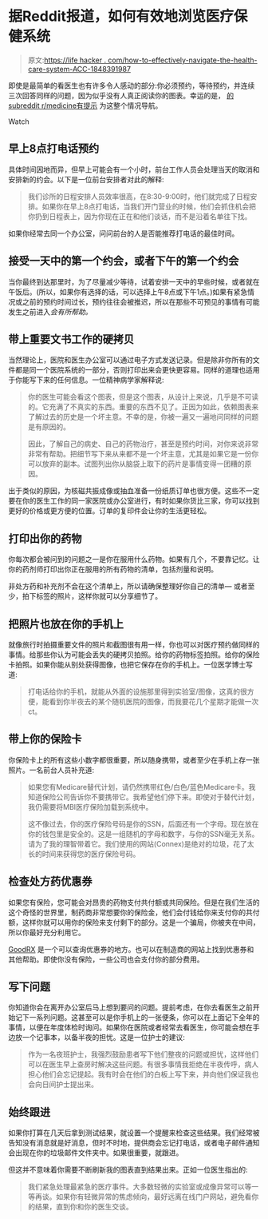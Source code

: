 # 据Reddit报道，如何有效地浏览医疗保健系统

> 原文:[https://life hacker . com/how-to-effectively-navigate-the-health-care-system-ACC-1848391987](https://lifehacker.com/how-to-effectively-navigate-the-health-care-system-acc-1848391987)

即使是最简单的看医生也有许多令人感动的部分:你必须预约，等待预约，并连续三次回答同样的问题，因为似乎没有人真正阅读你的图表。幸运的是， [的subreddit r/medicine有提示](https://www.reddit.com/r/medicine/comments/rvydeg/what_tips_would_you_give_to_patients_while/) 为这整个情况导航。

Watch

## 早上8点打电话预约

具体时间因地而异，但早上可能会有一个小时，前台工作人员会处理当天的取消和安排新的约会。以下是一位前台安排者对此的解释:

> 我们诊所的日程安排人员效率很高，在8:30-9:00时，他们就完成了日程安排。如果你在早上8点打电话，当我们开门营业的时候，他们会抓住机会把你扔到日程表上，因为你现在正在和他们谈话，而不是沿着名单往下找。

如果你经常去同一个办公室，问问前台的人是否能推荐打电话的最佳时间。

## 接受一天中的第一个约会，或者下午的第一个约会

当你最终到达那里时，为了尽量减少等待，试着安排一天中的早些时候，或者就在午饭后。(所以，如果你有选择的话，可以选择上午8点或下午1点。)如果有紧急情况或之前的预约时间过长，预约往往会被推迟，所以在那些不可预见的事情有可能发生之前进入*会有所帮助。*

## 带上重要文书工作的硬拷贝

当然理论上，医院和医生办公室可以通过电子方式发送记录。但是除非你所有的文件都是同一个医院系统的一部分，否则打印出来会更快更容易。同样的道理也适用于你能写下来的任何信息。一位精神病学家解释说:

> 你的医生可能会看这个图表，但是这个图表，从设计上来说，几乎是不可读的。它充满了不真实的东西。重要的东西不见了。正因为如此，依赖图表来了解过去的历史是一个坏主意。不幸的是，你被一遍又一遍地问同样的问题是有原因的。
> 
> 因此，了解自己的病史、自己的药物治疗，甚至是预约时间，对你来说非常非常有帮助。把细节写下来从来都不是一个坏主意，尤其是如果它是一份你可以放弃的副本。试图列出你从脑袋上取下的药片是事情变得一团糟的原因。

出于类似的原因，为核磁共振成像或抽血准备一份纸质订单也很方便。这些不一定要在你的医生工作的同一家医院或办公室进行，有时如果你货比三家，你可以找到更好的价格或更方便的位置。订单的复印件会让你的生活更轻松。

## 打印出你的药物

你每次都会被问到的问题之一是你在服用什么药物。如果有几个，不要靠记忆。让你的药剂师打印出你正在服用的所有药物的清单，包括剂量和说明。

非处方药和补充剂不会在这个清单上，所以请确保整理好你自己的清单— 或者至少，拍下标签的照片，这样你就可以分享细节了。

## 把照片也放在你的手机上

就像旅行时拍摄重要文件的照片和截图很有用一样，你也可以对医疗预约做同样的事情。给那些你认为可能会丢失的硬拷贝拍照。给你的药物标签拍照。给你的保险卡拍照。如果你能从别处获得图像，也把它保存在你的手机上。一位医学博士写道:

> 打电话给你的手机，就能从外面的设施那里得到实验室/图像，这真的很方便，能看到你半夜去的某个随机医院的图像，而我要花几个星期才能做一次ct。

## 带上你的保险卡

你保险卡上的所有这些小数字都很重要，所以随身携带，或者至少在手机上存一张照片。一名前台人员补充道:

> 如果您有Medicare替代计划，请仍然携带红色/白色/蓝色Medicare卡。我知道保险公司告诉你不要携带它。我希望他们停下来。即使对于替代计划，我仍需要将MBI医疗保险加载到系统中。
> 
> 这不像过去，你的医疗保险号码是你的SSN，后面还有一个字母。现在放在你的钱包里是安全的。这是一组随机的字母和数字，与你的SSN毫无关系。请为了我的理智带着它。我们使用的网站(Connex)是绝对的垃圾，花了太长的时间来获得您的医疗保险号码。

## 检查处方药优惠券

如果您有保险，您可能会对昂贵的药物支付共付额或共同保险。但是在我们生活的这个奇怪的世界里，制药商非常想要你的保险金，他们会付钱给你来支付你的共付额，这样你就可以用你的保险来支付剩下的部分。这是一个骗局，你被夹在中间，所以你最好充分利用它。

[GoodRX](https://www.goodrx.com) 是一个可以查询优惠券的地方。也可以在制造商的网站上找到优惠券和其他帮助。即使你没有保险，一些公司也会支付你的部分费用。

## 写下问题

你知道你会在离开办公室后马上想到要问的问题。提前考虑，在你去看医生之前开始记下一系列问题。这甚至可以是你手机上的一张便条，你可以在上面记下全年的事情，以便在年度体检时询问。如果你在医院或者经常去看医生，你可能会想在手边放一个记事本，以备半夜的担忧。这是一位护士的建议:

> 作为一名夜班护士，我强烈鼓励患者写下他们整夜的问题或担忧，这样他们可以在医生早上查房时解决这些问题。有很多事情我拒绝在半夜传呼，病人担心他们会忘记提起。我有时会在他们的白板上写下来，并向他们保证我也会向日间护士提出来。

## 始终跟进

如果你打算在几天后拿到测试结果，就设置一个提醒来检查这些结果。我们经常被告知没有消息就是好消息，但时不时地，提供商会忘记打电话，或者电子邮件通知会出现在你的垃圾邮件文件夹中。如果很重要，就跟进。

但这并不意味着你需要不断刷新我的图表直到结果出来。正如一位医生指出的:

> 我们紧急处理最紧急的医疗事件。大多数轻微的实验室或成像异常可以等一等再谈。如果你有轻微异常的焦虑倾向，最好远离在线门户网站，避免看你的结果，直到你和你的医生交谈。